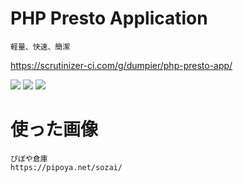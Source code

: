 # PHP Presto Application
```
軽量、快速、簡潔
```
https://scrutinizer-ci.com/g/dumpier/php-presto-app/

<img src=https://i.imgur.com/Cn5QNLv.gif>
<img src=https://i.imgur.com/QSwm8l8.gif>
<img src=https://i.imgur.com/pvSSxYF.gif>

# 使った画像
```
ぴぽや倉庫
https://pipoya.net/sozai/
```
